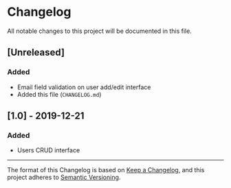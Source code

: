 # Changelog
All notable changes to this project will be documented in this file.

## [Unreleased]
### Added
- Email field validation on user add/edit interface
- Added this file (`CHANGELOG.md`)

## [1.0] - 2019-12-21
### Added
- Users CRUD interface

---
The format of this Changelog is based on [Keep a Changelog](https://keepachangelog.com/en/1.0.0/),
and this project adheres to [Semantic Versioning](https://semver.org/spec/v2.0.0.html).
